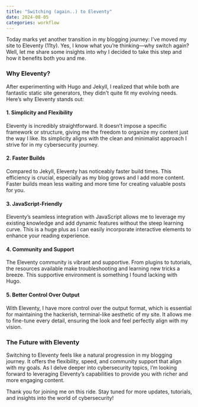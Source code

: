 ```yaml
---
title: "Switching (again..) to Eleventy"
date: 2024-08-05
categories: workflow
---
```


Today marks yet another transition in my blogging journey: I've moved my site to Eleventy (11ty). Yes, I know what you’re thinking—why switch again? Well, let me share some insights into why I decided to take this step and how it benefits both you and me.

### Why Eleventy?

After experimenting with Hugo and Jekyll, I realized that while both are fantastic static site generators, they didn't quite fit my evolving needs. Here’s why Eleventy stands out:

#### 1. Simplicity and Flexibility
Eleventy is incredibly straightforward. It doesn’t impose a specific framework or structure, giving me the freedom to organize my content just the way I like. Its simplicity aligns with the clean and minimalist approach I strive for in my cybersecurity journey.

#### 2. Faster Builds
Compared to Jekyll, Eleventy has noticeably faster build times. This efficiency is crucial, especially as my blog grows and I add more content. Faster builds mean less waiting and more time for creating valuable posts for you.

#### 3. JavaScript-Friendly
Eleventy’s seamless integration with JavaScript allows me to leverage my existing knowledge and add dynamic features without the steep learning curve. This is a huge plus as I can easily incorporate interactive elements to enhance your reading experience.

#### 4. Community and Support
The Eleventy community is vibrant and supportive. From plugins to tutorials, the resources available make troubleshooting and learning new tricks a breeze. This supportive environment is something I found lacking with Hugo.

#### 5. Better Control Over Output
With Eleventy, I have more control over the output format, which is essential for maintaining the hackerish, terminal-like aesthetic of my site. It allows me to fine-tune every detail, ensuring the look and feel perfectly align with my vision.

### The Future with Eleventy

Switching to Eleventy feels like a natural progression in my blogging journey. It offers the flexibility, speed, and community support that align with my goals. As I delve deeper into cybersecurity topics, I’m looking forward to leveraging Eleventy’s capabilities to provide you with richer and more engaging content.

Thank you for joining me on this ride. Stay tuned for more updates, tutorials, and insights into the world of cybersecurity!
